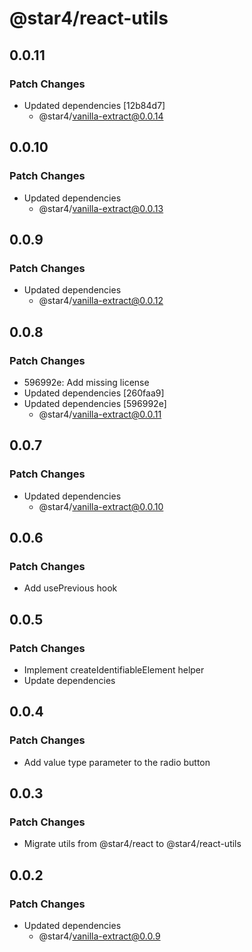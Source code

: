 # @star4/react-utils

## 0.0.11

### Patch Changes

- Updated dependencies [12b84d7]
  - @star4/vanilla-extract@0.0.14

## 0.0.10

### Patch Changes

- Updated dependencies
  - @star4/vanilla-extract@0.0.13

## 0.0.9

### Patch Changes

- Updated dependencies
  - @star4/vanilla-extract@0.0.12

## 0.0.8

### Patch Changes

- 596992e: Add missing license
- Updated dependencies [260faa9]
- Updated dependencies [596992e]
  - @star4/vanilla-extract@0.0.11

## 0.0.7

### Patch Changes

- Updated dependencies
  - @star4/vanilla-extract@0.0.10

## 0.0.6

### Patch Changes

- Add usePrevious hook

## 0.0.5

### Patch Changes

- Implement createIdentifiableElement helper
- Update dependencies

## 0.0.4

### Patch Changes

- Add value type parameter to the radio button

## 0.0.3

### Patch Changes

- Migrate utils from @star4/react to @star4/react-utils

## 0.0.2

### Patch Changes

- Updated dependencies
  - @star4/vanilla-extract@0.0.9
